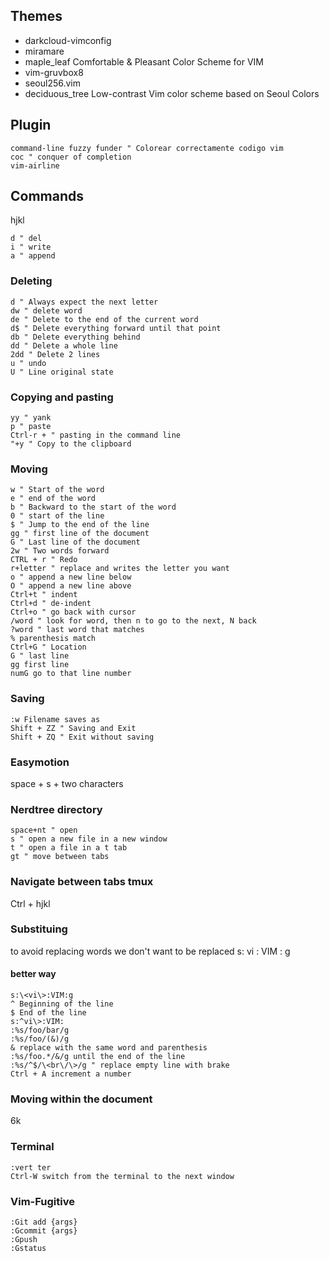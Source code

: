 ## Themes
- darkcloud-vimconfig
- miramare
- maple_leaf Comfortable & Pleasant Color Scheme for VIM
- vim-gruvbox8
- seoul256.vim
- deciduous_tree Low-contrast Vim color scheme based on Seoul Colors

## Plugin
```vim
command-line fuzzy funder " Colorear correctamente codigo vim
coc " conquer of completion
vim-airline
```
## Commands
hjkl
```vim
d " del
i " write
a " append
```
### Deleting
```vim
d " Always expect the next letter
dw " delete word
de " Delete to the end of the current word
d$ " Delete everything forward until that point
db " Delete everything behind
dd " Delete a whole line
2dd " Delete 2 lines
u " undo
U " Line original state
```
### Copying and pasting
```vim
yy " yank
p " paste
Ctrl-r + " pasting in the command line
"+y " Copy to the clipboard
```
### Moving
```vim
w " Start of the word
e " end of the word
b " Backward to the start of the word
0 " start of the line
$ " Jump to the end of the line
gg " first line of the document
G " Last line of the document
2w " Two words forward
CTRL + r " Redo
r+letter " replace and writes the letter you want
o " append a new line below
O " append a new line above
Ctrl+t " indent
Ctrl+d " de-indent
Ctrl+o " go back with cursor
/word " look for word, then n to go to the next, N back
?word " last word that matches
% parenthesis match
Ctrl+G " Location
G " last line
gg first line
numG go to that line number
```
### Saving
```vim
:w Filename saves as
Shift + ZZ " Saving and Exit
Shift + ZQ " Exit without saving
```
### Easymotion
space + s + two characters 

### Nerdtree directory
```vim
space+nt " open
s " open a new file in a new window 
t " open a file in a t tab
gt " move between tabs
```
### Navigate between tabs tmux
Ctrl + hjkl

### Substituing
to avoid replacing words we don't want to be replaced
s: vi : VIM : g 

#### better way
```vim
s:\<vi\>:VIM:g
^ Beginning of the line
$ End of the line
s:^vi\>:VIM:
:%s/foo/bar/g
:%s/foo/(&)/g
& replace with the same word and parenthesis
:%s/foo.*/&/g until the end of the line
:%s/^$/\<br\/\>/g " replace empty line with brake
Ctrl + A increment a number
```
### Moving within the document 
6k

### Terminal
```vim 
:vert ter
Ctrl-W switch from the terminal to the next window
```

### Vim-Fugitive
```vim
:Git add {args}
:Gcommit {args}
:Gpush
:Gstatus
```
